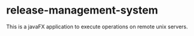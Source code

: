 # release-management-system
This is a javaFX application to execute operations on remote unix servers.
